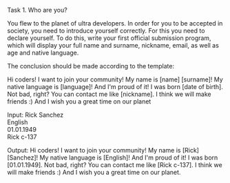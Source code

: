 Task 1. Who are you?

You flew to the planet of ultra developers. In order for you to be accepted in society, you need to introduce yourself correctly. For this you need to declare yourself. To do this, write your first official submission program, which will display your full name and surname, nickname, email, as well as age and native language.

The conclusion should be made according to the template:

Hi coders! I want to join your community!
My name is [name] [surname]!
My native language is [language]! And I'm proud of it!
I was born [date of birth]. Not bad, right?
You can contact me like [nickname]. I think we will make friends :) And I wish you a great time on our planet


Input:
Rick
Sanchez           
English           
01.01.1949          
Rick c-137


Output:
Hi coders! I want to join your community!
My name is [Rick] [Sanchez]!
My native language is [English]! And I'm proud of it!
I was born [01.01.1949]. Not bad, right?
You can contact me like [Rick c-137]. I think we will make friends :) And I wish you a great time on our planet.
